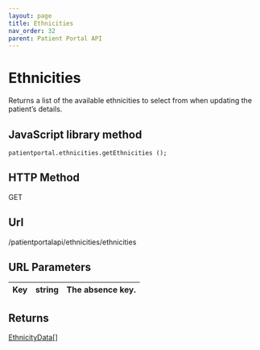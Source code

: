 ```yaml
---
layout: page
title: Ethnicities
nav_order: 32
parent: Patient Portal API
---
```


# Ethnicities
Returns a list of the available ethnicities to select from when updating the patient’s details.## JavaScript library method```patientportal.ethnicities.getEthnicities ();```## HTTP MethodGET## ****Url****/patientportalapi/ethnicities/ethnicities## URL Parameters| Key | string | The absence key. || --- | --- | --- |## Returns[EthnicityData\[\]](#_EthnicityData)